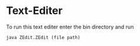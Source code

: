 # Text-Editer
To run this text editer enter the bin directory and run
```
java ZEdit.ZEdit (file path)
```
